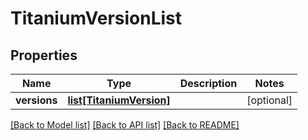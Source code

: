 # TitaniumVersionList


## Properties
Name | Type | Description | Notes
------------ | ------------- | ------------- | -------------
**versions** | [**list[TitaniumVersion]**](TitaniumVersion.md) |  | [optional] 

[[Back to Model list]](../README.md#documentation-for-models) [[Back to API list]](../README.md#documentation-for-api-endpoints) [[Back to README]](../README.md)


